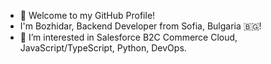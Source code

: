 - 👋 Welcome to my GitHub Profile!
- I'm Bozhidar, Backend Developer from Sofia, Bulgaria 🇧🇬!
- 👀 I’m interested in Salesforce B2C Commerce Cloud, JavaScript/TypeScript, Python, DevOps.

<!---
kleinerspecht/kleinerspecht is a ✨ special ✨ repository because its `README.md` (this file) appears on your GitHub profile.
You can click the Preview link to take a look at your changes.
--->
